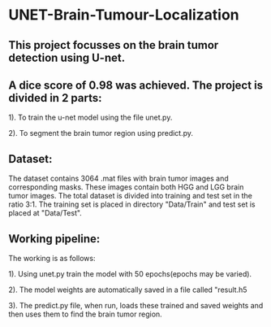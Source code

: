 # UNET-Brain-Tumour-Localization

## This project focusses on the brain tumor detection using U-net. 
## A dice score of 0.98 was achieved. The project is divided in 2 parts:

1). To train the u-net model using the file unet.py.

2). To segment the brain tumor region using predict.py.

## Dataset:

The dataset contains 3064 .mat files with brain tumor images and corresponding masks. These images contain both HGG and LGG brain tumor images.
The total dataset is divided into training and test set in the ratio 3:1. The training set is placed in directory "Data/Train" and test set is placed at 
"Data/Test".

## Working pipeline:

The working is as follows:

1). Using unet.py train the model with 50 epochs(epochs may be varied).

2). The model weights are automatically saved in a file called "result.h5

3). The predict.py file, when run, loads these trained and saved weights and then uses them to find the brain tumor region.
